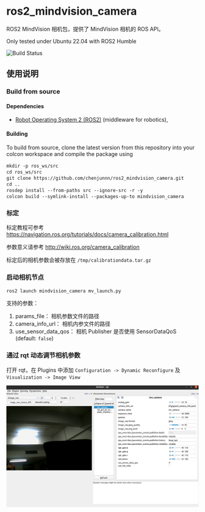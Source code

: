 # ros2_mindvision_camera

ROS2 MindVision 相机包，提供了 MindVision 相机的 ROS API。

Only tested under Ubuntu 22.04 with ROS2 Humble

![Build Status](https://github.com/chenjunnn/ros2_mindvision_camera/actions/workflows/ros_ci.yml/badge.svg)

## 使用说明

### Build from source

#### Dependencies

- [Robot Operating System 2 (ROS2)](https://docs.ros.org/en/humble/) (middleware for robotics),

#### Building

To build from source, clone the latest version from this repository into your colcon workspace and compile the package using

	mkdir -p ros_ws/src
	cd ros_ws/src
	git clone https://github.com/chenjunnn/ros2_mindvision_camera.git
	cd ..
	rosdep install --from-paths src --ignore-src -r -y
	colcon build --symlink-install --packages-up-to mindvision_camera

### 标定

标定教程可参考 https://navigation.ros.org/tutorials/docs/camera_calibration.html

参数意义请参考 http://wiki.ros.org/camera_calibration

标定后的相机参数会被存放在 `/tmp/calibrationdata.tar.gz`

### 启动相机节点

    ros2 launch mindvision_camera mv_launch.py

支持的参数：

1. params_file： 相机参数文件的路径 
2. camera_info_url： 相机内参文件的路径
3. use_sensor_data_qos： 相机 Publisher 是否使用 SensorDataQoS (default: `false`)

### 通过 rqt 动态调节相机参数

打开 rqt，在 Plugins 中添加 `Configuration -> Dynamic Reconfigure` 及 `Visualization -> Image View`

![](docs/rqt.png)
